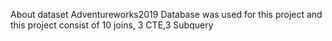 About dataset
Adventureworks2019 Database was used for this project
and this project consist of 10 joins, 3 CTE,3 Subquery

